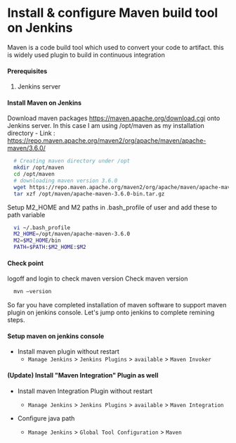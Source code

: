#  Install & configure Maven build tool on Jenkins
Maven is a code build tool which used to convert your code to artifact. this is widely used plugin to build in continuous integration


#### Prerequisites
1. Jenkins server 

#### Install Maven on Jenkins
Download maven packages https://maven.apache.org/download.cgi onto Jenkins server. In this case I am using /opt/maven as my installation directory
	- Link : https://repo.maven.apache.org/maven2/org/apache/maven/apache-maven/3.6.0/
```sh
  # Creating maven directory under /opt
  mkdir /opt/maven
  cd /opt/maven
  # downloading maven version 3.6.0
  wget https://repo.maven.apache.org/maven2/org/apache/maven/apache-maven/3.6.0/apache-maven-3.6.0-bin.tar.gz
  tar xzf /opt/maven/apache-maven-3.6.0-bin.tar.gz
 ```
	
Setup M2_HOME and M2 paths in .bash_profile of user and add these to path variable
```sh
  vi ~/.bash_profile
  M2_HOME=/opt/maven/apache-maven-3.6.0
  M2=$M2_HOME/bin
  PATH=$PATH:$M2_HOME:$M2
```
#### Check point 
logoff and login to check maven version
Check maven version 
```sh
  mvn –version
```
So far you have completed installation of maven software to support maven plugin on jenkins console. Let's jump onto jenkins to complete remining steps. 

#### Setup maven on jenkins console
- Install maven plugin without restart  
  - `Manage Jenkins` > `Jenkins Plugins` > `available` > `Maven Invoker`
  
#### (Update) Install "Maven Integration" Plugin as well
- Install maven Integration Plugin without restart 
  - `Manage Jenkins` > `Jenkins Plugins` > `available` > `Maven Integration`
  
- Configure java path
  - `Manage Jenkins` > `Global Tool Configuration` > `Maven`


